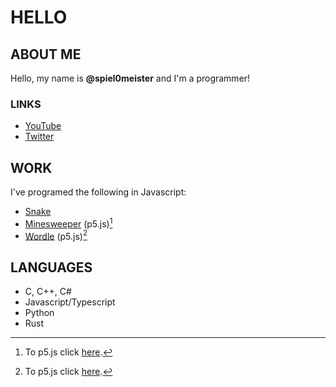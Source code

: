# HELLO

## ABOUT ME

Hello, my name is **@spiel0meister** and I'm a programmer!

### LINKS

-   [YouTube](https://www.youtube.com/channel/UCXCtUJK50_OYMdcY6vM1-CQ)
-   [Twitter](https://twitter.com/spiel__meister)

## WORK

I've programed the following in Javascript:

-   [Snake](https://hardcore-leavitt-c4df23.netlify.app)
-   [Minesweeper](https://melodious-daffodil-d028f7.netlify.app) (p5.js)[^1]
-   [Wordle](https://zingy-madeleine-a33558.netlify.app/) (p5.js)[^1]

## LANGUAGES

-   C, C++, C#
-   Javascript/Typescript
-   Python
-   Rust

[^1]: To p5.js click [here](https://p5js.org/).
